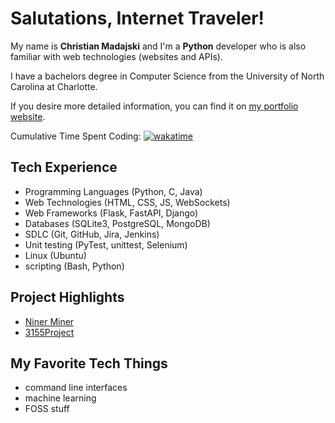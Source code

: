 # Salutations, Internet Traveler!

My name is **Christian Madajski** and I'm a **Python** developer who is also familiar with web technologies (websites and APIs).

I have a bachelors degree in Computer Science from the University of North Carolina at Charlotte.

If you desire more detailed information, you can find it on [my portfolio website](https://cmadajski.herokuapp.com/).

Cumulative Time Spent Coding: [![wakatime](https://wakatime.com/badge/user/510092ca-a9b8-48f5-bf50-9b05005ef525.svg)](https://wakatime.com/@510092ca-a9b8-48f5-bf50-9b05005ef525)

## Tech Experience
- Programming Languages (Python, C, Java)
- Web Technologies (HTML, CSS, JS, WebSockets)
- Web Frameworks (Flask, FastAPI, Django)
- Databases (SQLite3, PostgreSQL, MongoDB)
- SDLC (Git, GitHub, Jira, Jenkins)
- Unit testing (PyTest, unittest, Selenium)
- Linux (Ubuntu)
- scripting (Bash, Python)

## Project Highlights
- [Niner Miner](https://github.com/cmadajski/niner_miner)
- [3155Project](https://github.com/cmadajski/3155Project)
 
## My Favorite Tech Things
- command line interfaces
- machine learning
- FOSS stuff
